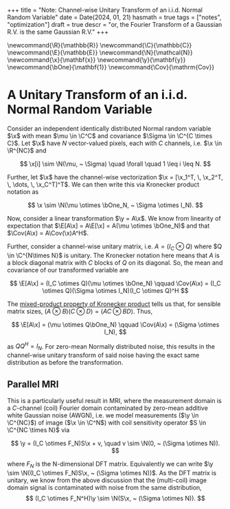+++
title = "Note: Channel-wise Unitary Transform of an i.i.d. Normal Random Variable"
date = Date(2024, 01, 21)
hasmath = true
tags = ["notes", "optimization"]
draft = true
descr = "or, the Fourier Transform of a Gaussian R.V. is the same Gaussian R.V."
+++

\newcommand{\R}{\mathbb{R}}
\newcommand{\C}{\mathbb{C}}
\newcommand{\E}{\mathbb{E}}
\newcommand{\N}{\mathcal{N}}
\newcommand{\x}{\mathbf{x}}
\newcommand{\y}{\mathbf{y}}
\newcommand{\bOne}{\mathbf{1}}
\newcommand{\Cov}{\mathrm{Cov}}

# A Unitary Transform of an i.i.d. Normal Random Variable
Consider an independent identically distributed Normal random variable $\x$
with mean $\mu \in \C^C$ and covariance $\Sigma \in \C^{C \times C}$. Let $\x$
have $N$ vector-valued pixels, each with $C$ channels, i.e. $\x \in \R^{NC}$
and

$$
\x[i] \sim \N(\mu, ~ \Sigma) \quad \forall \quad 1 \leq i \leq N.
$$

Further, let $\x$ have the channel-wise vectorization $\x = [\x_1^T, \, \x_2^T,
\, \dots, \, \x_C^T]^T$. We can then write this via Kronecker product notation as 

$$
\x \sim \N(\mu \otimes \bOne_N, ~ \Sigma \otimes I_N).
$$

Now, consider a linear transformation $\y = A\x$. We know from linearity of expectation 
that $\E[A\x] = A\E[\x] = A(\mu \otimes \bOne_N)$ and that $\Cov(A\x) = A\Cov(\x)A^H$.

Further, consider a channel-wise unitary matrix, i.e. $A = (I_C \otimes Q)$ where 
$Q \in \C^{N\times N}$ is unitary. The Kronecker notation here means that $A$ is a block
diagonal matrix with $C$ blocks of $Q$ on its diagonal. So, the mean and covariance of our transformed 
variable are

$$
\E[A\x] = (I_C \otimes Q)(\mu \otimes \bOne_N) \qquad \Cov(A\x) = (I_C \otimes Q)(\Sigma \otimes I_N)(I_C \otimes Q)^H
$$

The [mixed-product property of Kronecker product](https://en.wikipedia.org/wiki/Kronecker_product) tells us 
that, for sensible matrix sizes, $(A \otimes B)(C \otimes D) = (AC \otimes BD)$. Thus,

$$
\E[A\x] = (\mu \otimes Q\bOne_N) \qquad \Cov(A\x) = (\Sigma \otimes I_N),
$$

as $QQ^H = I_N$. For zero-mean Normally distributed noise, this results in the 
channel-wise unitary transform of said noise having the exact same distribution as 
before the transformation. 

## Parallel MRI
This is a particularly useful result in MRI, where the measurement domain 
is a $C$-channel (coil) Fourier domain contaminated by 
zero-mean additive white Gaussian noise (AWGN), i.e. we model measurements ($\y
\in \C^{NC}$) of image ($\x \in \C^N$) with coil sensitivity operator $S \in
\C^{NC \times N}$ via

$$
\y = (I_C \otimes F_N)S\x + v, \quad v \sim \N(0, ~ (\Sigma \otimes N)).
$$

where $F_N$ is the N-dimensional DFT matrix.
Equivalently we can write $\y \sim \N((I_C \otimes F_N)S\x, ~ (\Sigma \otimes N))$.
As the DFT matrix is unitary, we know from the above discussion that the
(multi-coil) image domain signal is contaminated with noise from the same
distribution,
$$
(I_C \otimes F_N^H)\y \sim \N(S\x, ~ (\Sigma \otimes N)).
$$
